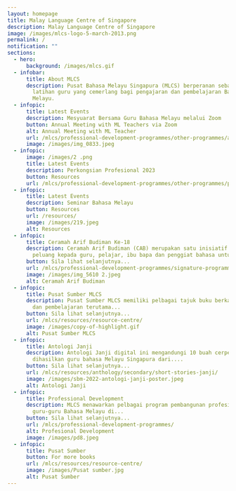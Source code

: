 ```yaml
---
layout: homepage
title: Malay Language Centre of Singapore
description: Malay Language Centre of Singapore
image: /images/mlcs-logo-5-march-2013.png
permalink: /
notification: ""
sections:
  - hero:
      background: /images/mlcs.gif
  - infobar:
      title: About MLCS
      description: Pusat Bahasa Melayu Singapura (MLCS) berperanan sebagai pusat
        latihan guru yang cemerlang bagi pengajaran dan pembelajaran Bahasa
        Melayu.
  - infopic:
      title: Latest Events
      description: Mesyuarat Bersama Guru Bahasa Melayu melalui Zoom
      button: Annual Meeting with ML Teachers via Zoom
      alt: Annual Meeting with ML Teacher
      url: /mlcs/professional-development-programmes/other-programmes/annual-meeting-with-ml-teachers/
      image: /images/img_0833.jpeg
  - infopic:
      image: /images/2 .png
      title: Latest Events
      description: Perkongsian Profesional 2023
      button: Resources
      url: /mlcs/professional-development-programmes/other-programmes/professional-sharing-2023-package/
  - infopic:
      title: Latest Events
      description: Seminar Bahasa Melayu
      button: Resources
      url: /resources/
      image: /images/219.jpeg
      alt: Resources
  - infopic:
      title: Ceramah Arif Budiman Ke-18
      description: Ceramah Arif Budiman (CAB) merupakan satu inisiatif yang memberi
        peluang kepada guru, pelajar, ibu bapa dan penggiat bahasa untuk....
      button: Sila lihat selanjutnya...
      url: /mlcs/professional-development-programmes/signature-programme-program-teras/ceramah-arif-budiman/
      image: /images/img_5610 2.jpeg
      alt: Ceramah Arif Budiman
  - infopic:
      title: Pusat Sumber MLCS
      description: Pusat Sumber MLCS memiliki pelbagai tajuk buku berkaitan pengajaran
        dan pembelajaran terutama...
      button: Sila lihat selanjutnya...
      url: /mlcs/resources/resource-centre/
      image: /images/copy-of-highlight.gif
      alt: Pusat Sumber MLCS
  - infopic:
      title: Antologi Janji
      description: Antologi Janji digital ini mengandungi 10 buah cerpen yang
        dihasilkan guru bahasa Melayu Singapura dari....
      button: Sila lihat selanjutnya...
      url: /mlcs/resources/anthology/secondary/short-stories-janji/
      image: /images/sbm-2022-antologi-janji-poster.jpeg
      alt: Antologi Janji
  - infopic:
      title: Professional Development
      description: MLCS menawarkan pelbagai program pembangunan profesional bagi
        guru-guru Bahasa Melayu di...
      button: Sila lihat selanjutnya...
      url: /mlcs/professional-development-programmes/
      alt: Profesional Development
      image: /images/pd8.jpeg
  - infopic:
      title: Pusat Sumber
      button: For more books
      url: /mlcs/resources/resource-centre/
      image: /images/Pusat sumber.jpg
      alt: Pusat Sumber
---
```

